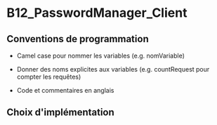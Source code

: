 # B12_PasswordManager_Client

## Conventions de programmation

- Camel case pour nommer les variables (e.g. nomVariable)

- Donner des noms explicites aux variables (e.g. countRequest pour compter les requêtes)

- Code et commentaires en anglais

## Choix d'implémentation
